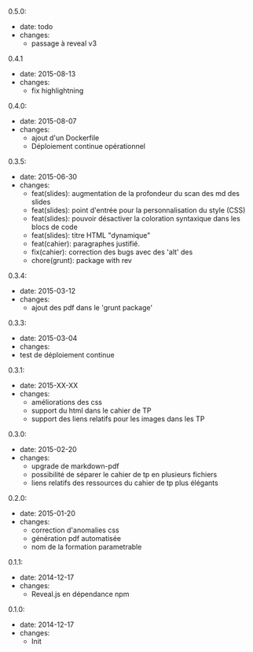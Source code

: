 0.5.0:
- date: todo
- changes:
  - passage à reveal v3

0.4.1
- date: 2015-08-13
- changes:
  - fix highlightning

0.4.0:
- date: 2015-08-07
- changes:
  - ajout d'un Dockerfile
  - Déploiement continue opérationnel

0.3.5:
- date: 2015-06-30
- changes:
  - feat(slides): augmentation de la profondeur du scan des md des slides
  - feat(slides): point d'entrée pour la personnalisation du style (CSS)
  - feat(slides): pouvoir désactiver la coloration syntaxique dans les blocs de code
  - feat(slides): titre HTML "dynamique"
  - feat(cahier): paragraphes justifié.
  - fix(cahier): correction des bugs avec des 'alt' des <img>
  - chore(grunt): package with rev

0.3.4:
- date: 2015-03-12
- changes:
  - ajout des pdf dans le 'grunt package'

0.3.3:
- date: 2015-03-04
- changes:
 - test de déploiement continue

0.3.1:
- date: 2015-XX-XX
- changes:
  - améliorations des css
  - support du html dans le cahier de TP
  - support des liens relatifs pour les images dans les TP

0.3.0:
- date: 2015-02-20
- changes:
  - upgrade de markdown-pdf
  - possibilité de séparer le cahier de tp en plusieurs fichiers
  - liens relatifs des ressources du cahier de tp plus élégants

0.2.0:
- date: 2015-01-20
- changes:
  - correction d'anomalies css
  - génération pdf automatisée
  - nom de la formation parametrable

0.1.1:
- date: 2014-12-17
- changes:
  - Reveal.js en dépendance npm

0.1.0:
- date: 2014-12-17
- changes:
  - Init
